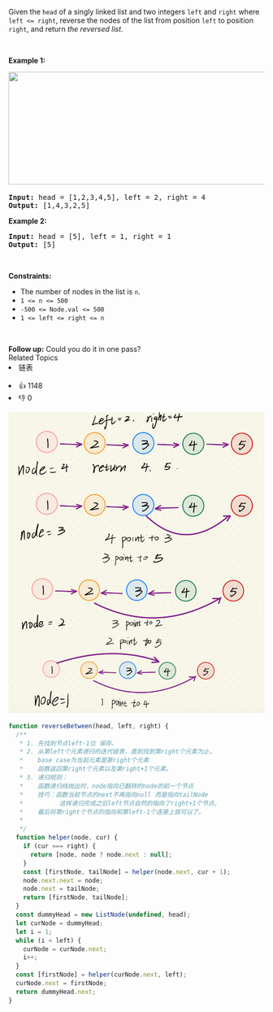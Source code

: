 <p>Given the <code>head</code> of a singly linked list and two integers <code>left</code> and <code>right</code> where <code>left &lt;= right</code>, reverse the nodes of the list from position <code>left</code> to position <code>right</code>, and return <em>the reversed list</em>.</p>

<p>&nbsp;</p>
<p><strong>Example 1:</strong></p>
<img alt="" src="https://assets.leetcode.com/uploads/2021/02/19/rev2ex2.jpg" style="width: 542px; height: 222px;" />
<pre>
<strong>Input:</strong> head = [1,2,3,4,5], left = 2, right = 4
<strong>Output:</strong> [1,4,3,2,5]
</pre>

<p><strong>Example 2:</strong></p>

<pre>
<strong>Input:</strong> head = [5], left = 1, right = 1
<strong>Output:</strong> [5]
</pre>

<p>&nbsp;</p>
<p><strong>Constraints:</strong></p>

<ul>
	<li>The number of nodes in the list is <code>n</code>.</li>
	<li><code>1 &lt;= n &lt;= 500</code></li>
	<li><code>-500 &lt;= Node.val &lt;= 500</code></li>
	<li><code>1 &lt;= left &lt;= right &lt;= n</code></li>
</ul>

<p>&nbsp;</p>
<strong>Follow up:</strong> Could you do it in one pass?<div><div>Related Topics</div><div><li>链表</li></div></div><br><div><li>👍 1148</li><li>👎 0</li></div>

![tupian](../imgs/reverse-linked-list-II.png)

```js
function reverseBetween(head, left, right) {
  /**
   * 1. 先找到节点left-1位 保存。
   * 2. 从第left个元素递归的迭代链表，直到找到第right个元素为止。
   *    base case为当前元素是第right个元素
   *    函数返回第right个元素以及第right+1个元素。
   * 3. 递归规则：
   *    函数递归栈抛出时，node指向已翻转的node的前一个节点
   *    技巧：函数当前节点的next不再指向null 而是指向tailNode
   *          这样递归完成之后left节点自然的指向了right+1个节点。
   *    最后将第right个节点的指向和第left-1个连接上就可以了。
   *
   */
  function helper(node, cur) {
    if (cur === right) {
      return [node, node ? node.next : null];
    }
    const [firstNode, tailNode] = helper(node.next, cur + 1);
    node.next.next = node;
    node.next = tailNode;
    return [firstNode, tailNode];
  }
  const dummyHead = new ListNode(undefined, head);
  let curNode = dummyHead;
  let i = 1;
  while (i < left) {
    curNode = curNode.next;
    i++;
  }
  const [firstNode] = helper(curNode.next, left);
  curNode.next = firstNode;
  return dummyHead.next;
}
```
